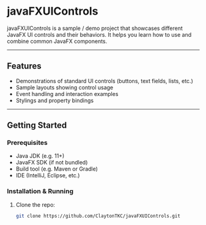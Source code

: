 # javaFXUIControls

javaFXUIControls is a sample / demo project that showcases different JavaFX UI controls and their behaviors. It helps you learn how to use and combine common JavaFX components.

---

## Features

- Demonstrations of standard UI controls (buttons, text fields, lists, etc.)  
- Sample layouts showing control usage  
- Event handling and interaction examples  
- Stylings and property bindings  

---

## Getting Started

### Prerequisites

- Java JDK (e.g. 11+)  
- JavaFX SDK (if not bundled)  
- Build tool (e.g. Maven or Gradle)  
- IDE (IntelliJ, Eclipse, etc.)

### Installation & Running

1. Clone the repo:
   ```bash
   git clone https://github.com/ClaytonTKC/javaFXUIControls.git
